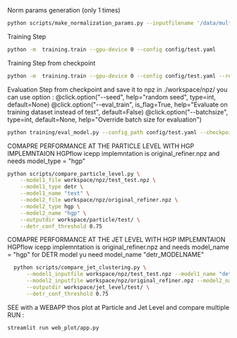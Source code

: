Norm params generation (only 1 times)

```bash
python scripts/make_normalization_params.py --inputfilename '/data/multiai/data3/HyperGraph-2212.01328/singleQuarkJet_train.root'
```

Training Step
```bash
python -m  training.train --gpu-device 0 --config config/test.yaml
```

Training Step from checkpoint
```bash
python -m  training.train --gpu-device 0 --config config/test.yaml --resume checkpoints/chek_file.ckpt
```

Evaluation Step from checkpoint and save it to npz in ./workspace/npz/ you can use option : 
@click.option("--seed", help="random seed", type=int, default=None)
@click.option("--eval_train", is_flag=True, help="Evaluate on training dataset instead of test", default=False)
@click.option("--batchsize", type=int, default=None, help="Override batch size for evaluation")

```bash
python training/eval_model.py --config_path config/test.yaml --checkpoint_path checkpoints/test/detr-epochepoch=24-val_loss=1.9253.ckpt --cuda_visible_device "1"
 ```


COMAPRE PERFORMANCE AT THE PARTICLE LEVEL WITH HGP IMPLEMNTAION
HGPflow icepp implemntation is original_refiner.npz and needs model_type = "hgp" 
```bash
python scripts/compare_particle_level.py \
    --model1_file workspace/npz/test_test.npz \
    --model1_type detr \
    --model1_name "test" \
    --model2_file workspace/npz/original_refiner.npz \
    --model2_type hgp \
    --model2_name "hgp" \
    --outputdir workspace/particle/test/ \
    --detr_conf_threshold 0.75
 ```
 
COMAPRE PERFORMANCE AT THE JET LEVEL WITH HGP IMPLEMNTAION
HGPflow icepp implemntation is original_refiner.npz and needs model_name = "hgp" for DETR model yu need model_name "detr_MODELNAME"
```bash
  python scripts/compare_jet_clustering.py \
      --model1_inputfile workspace/npz/test_test.npz --model1_name "detr_test" \
      --model2_inputfile workspace/npz/original_refiner.npz --model2_name "hgp" \
      --outputdir workspace/jet_level/test/ \
      --detr_conf_threshold 0.75
```


SEE with a WEBAPP thos plot at Particle and Jet Level and compare multiple RUN : 

```bash
streamlit run web_plot/app.py
```